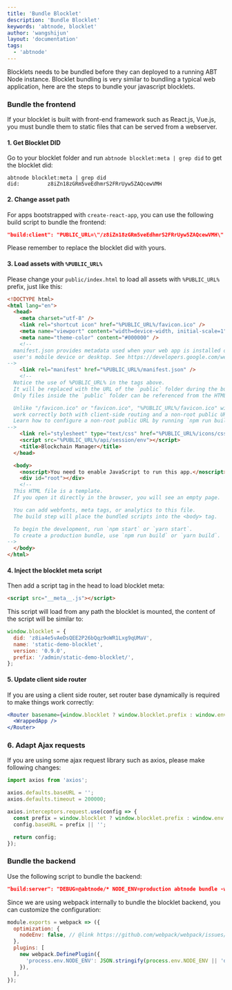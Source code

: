```yaml
---
title: 'Bundle Blocklet'
description: 'Bundle Blocklet'
keywords: 'abtnode, blocklet'
author: 'wangshijun'
layout: 'documentation'
tags:
  - 'abtnode'
---
```


Blocklets needs to be bundled before they can deployed to a running ABT Node instance. Blocklet bundling is very similar to bundling a typical web application, here are the steps to bundle your javascript blocklets.

### Bundle the frontend

If your blocklet is built with front-end framework such as React.js, Vue.js, you must bundle them to static files that can be served from a webserver.

#### 1. Get Blocklet DID

Go to your blocklet folder and run `abtnode blocklet:meta | grep did` to get the blocklet did:

```shell
abtnode blocklet:meta | grep did
did:         z8iZn18zGRm5veEdhmrS2FRrUyw5ZAQcewVMH
```

#### 2. Change asset path

For apps bootstrapped with `create-react-app`, you can use the following build script to bundle the frontend:

```json
"build:client": "PUBLIC_URL=\"/z8iZn18zGRm5veEdhmrS2FRrUyw5ZAQcewVMH\" react-scripts build",
```

Please remember to replace the blocklet did with yours.

#### 3. Load assets with `%PUBLIC_URL%`

Please change your `public/index.html` to load all assets with `%PUBLIC_URL%` prefix, just like this:

```html
<!DOCTYPE html>
<html lang="en">
  <head>
    <meta charset="utf-8" />
    <link rel="shortcut icon" href="%PUBLIC_URL%/favicon.ico" />
    <meta name="viewport" content="width=device-width, initial-scale=1" />
    <meta name="theme-color" content="#000000" />
    <!--
  manifest.json provides metadata used when your web app is installed on a
  user's mobile device or desktop. See https://developers.google.com/web/fundamentals/web-app-manifest/
-->
    <link rel="manifest" href="%PUBLIC_URL%/manifest.json" />
    <!--
  Notice the use of %PUBLIC_URL% in the tags above.
  It will be replaced with the URL of the `public` folder during the build.
  Only files inside the `public` folder can be referenced from the HTML.

  Unlike "/favicon.ico" or "favicon.ico", "%PUBLIC_URL%/favicon.ico" will
  work correctly both with client-side routing and a non-root public URL.
  Learn how to configure a non-root public URL by running `npm run build`.
-->
    <link rel="stylesheet" type="text/css" href="%PUBLIC_URL%/icons/css/all.css" />
    <script src="%PUBLIC_URL%/api/session/env"></script>
    <title>Blockchain Manager</title>
  </head>

  <body>
    <noscript>You need to enable JavaScript to run this app.</noscript>
    <div id="root"></div>
    <!--
  This HTML file is a template.
  If you open it directly in the browser, you will see an empty page.

  You can add webfonts, meta tags, or analytics to this file.
  The build step will place the bundled scripts into the <body> tag.

  To begin the development, run `npm start` or `yarn start`.
  To create a production bundle, use `npm run build` or `yarn build`.
-->
  </body>
</html>
```

#### 4. Inject the blocklet meta script

Then add a script tag in the head to load blocklet meta:

```html
<script src="__meta__.js"></script>
```

This script will load from any path the blocklet is mounted, the content of the script will be similar to:

```javascript
window.blocklet = {
  did: 'z8ia4e5vAeDsQEE2P26bQqz9oWR1Lxg9qUMaV',
  name: 'static-demo-blocklet',
  version: '0.9.0',
  prefix: '/admin/static-demo-blocklet/',
};
```

#### 5. Update client side router

If you are using a client side router, set router base dynamically is required to make things work correctly:

```jsx
<Router basename={window.blocklet ? window.blocklet.prefix : window.env.apiPrefix}>
  <WrappedApp />
</Router>
```

### 6. Adapt Ajax requests

If you are using some ajax request library such as axios, please make following changes:

```javascript
import axios from 'axios';

axios.defaults.baseURL = '';
axios.defaults.timeout = 200000;

axios.interceptors.request.use(config => {
  const prefix = window.blocklet ? window.blocklet.prefix : window.env.apiPrefix;
  config.baseURL = prefix || '';

  return config;
});
```

### Bundle the backend

Use the following script to bundle the backend:

```json
"build:server": "DEBUG=@abtnode/* NODE_ENV=production abtnode bundle -w api/webpack.blocklet.js",
```

Since we are using webpack internally to bundle the blocklet backend, you can customize the configuration:

```js
module.exports = webpack => ({
  optimization: {
    nodeEnv: false, // @link https://github.com/webpack/webpack/issues/7470#issuecomment-394259698
  },
  plugins: [
    new webpack.DefinePlugin({
      'process.env.NODE_ENV': JSON.stringify(process.env.NODE_ENV || 'development'),
    }),
  ],
});
```
